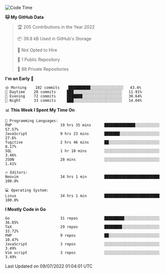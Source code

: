
<!--START_SECTION:waka-->
![Code Time](http://img.shields.io/badge/Code%20Time-0%20secs-blue)

**🐱 My GitHub Data** 

> 🏆 205 Contributions in the Year 2022
 > 
> 📦 39.8 kB Used in GitHub's Storage 
 > 
> 🚫 Not Opted to Hire
 > 
> 📜 1 Public Repository 
 > 
> 🔑 88 Private Repositories  
 > 
**I'm an Early 🐤** 

```text
🌞 Morning    102 commits    ██████████░░░░░░░░░░░░░░░   43.4% 
🌆 Daytime    28 commits     ███░░░░░░░░░░░░░░░░░░░░░░   11.91% 
🌃 Evening    72 commits     ███████░░░░░░░░░░░░░░░░░░   30.64% 
🌙 Night      33 commits     ███░░░░░░░░░░░░░░░░░░░░░░   14.04%

```


📊 **This Week I Spent My Time On** 

```text
💬 Programming Languages: 
PHP                      19 hrs 35 mins      ██████████████░░░░░░░░░░░   57.57% 
JavaScript               9 hrs 23 mins       ███████░░░░░░░░░░░░░░░░░░   27.6% 
fugitive                 2 hrs 46 mins       ██░░░░░░░░░░░░░░░░░░░░░░░   8.17% 
SQL                      1 hr 10 mins        ░░░░░░░░░░░░░░░░░░░░░░░░░   3.46% 
JSON                     28 mins             ░░░░░░░░░░░░░░░░░░░░░░░░░   1.41%

🔥 Editors: 
Neovim                   34 hrs 1 min        █████████████████████████   100.0%

💻 Operating System: 
Linux                    34 hrs 1 min        █████████████████████████   100.0%

```

**I Mostly Code in Go** 

```text
Go                       31 repos            █████████░░░░░░░░░░░░░░░░   36.05% 
TeX                      29 repos            ████████░░░░░░░░░░░░░░░░░   33.72% 
PHP                      9 repos             ██░░░░░░░░░░░░░░░░░░░░░░░   10.47% 
JavaScript               3 repos             ░░░░░░░░░░░░░░░░░░░░░░░░░   3.49% 
Vim script               3 repos             ░░░░░░░░░░░░░░░░░░░░░░░░░   3.49%

```



 Last Updated on 09/07/2022 01:04:01 UTC
<!--END_SECTION:waka-->
